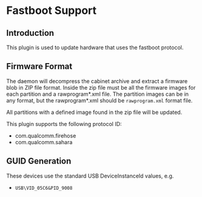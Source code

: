 Fastboot Support
================

Introduction
------------

This plugin is used to update hardware that uses the fastboot protocol.

Firmware Format
---------------

The daemon will decompress the cabinet archive and extract a firmware blob in
ZIP file format. Inside the zip file must be all the firmware images for each
partition and a rawprogram*.xml file. The partition images can be in any format, but
the rawprogram*.xml should be `rawprogram.xml` format file.

All partitions with a defined image found in the zip file will be updated.

This plugin supports the following protocol ID:

 * com.qualcomm.firehose
 * com.qualcomm.sahara

GUID Generation
---------------

These devices use the standard USB DeviceInstanceId values, e.g.

 * `USB\VID_05C6&PID_9008`

